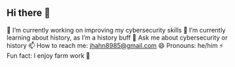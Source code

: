 ## Hi there 👋

<!--
**JaysonHahn/JaysonHahn** is a ✨ _special_ ✨ repository because its `README.md` (this file) appears on your GitHub profile.

Here are some ideas to get you started:

- 🔭 I’m currently working on ...
- 🌱 I’m currently learning ...
- 👯 I’m looking to collaborate on ...
- 🤔 I’m looking for help with ...
- 💬 Ask me about ...
- 📫 How to reach me: ...
- 😄 Pronouns: ...
- ⚡ Fun fact: ...
-->

🔭 I’m currently working on improving my cybersecurity skills
🌱 I’m currently learning about history, as I’m a history buff
💬 Ask me about cybersecurity or history
📫 How to reach me: jhahn8985@gmail.com
😄 Pronouns: he/him
⚡ Fun fact: I enjoy farm work 🚜
